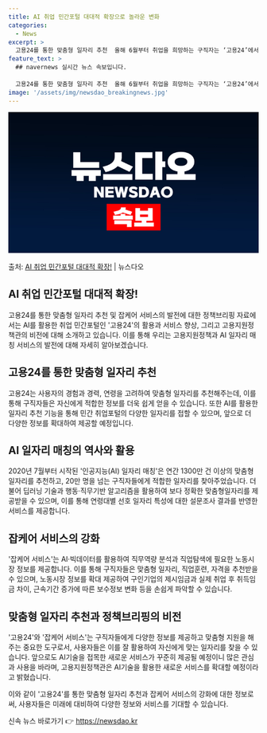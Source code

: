 ```yaml
---
title: AI 취업 민간포털 대대적 확장으로 놀라운 변화
categories:
  - News
excerpt: >
  고용24를 통한 맞춤형 일자리 추천  올해 6월부터 취업을 희망하는 구직자는 ‘고용24’에서 자신의 경험과 …
feature_text: >
  ## navernews 실시간 뉴스 속보입니다.

  고용24를 통한 맞춤형 일자리 추천  올해 6월부터 취업을 희망하는 구직자는 ‘고용24’에서 자신의 경험과 …
image: '/assets/img/newsdao_breakingnews.jpg'
---
```


![뉴스다오 속보](/assets/img/newsdao_breakingnews.jpg)

<p>출처: <a href="https://newsdao.kr/4090" rel="dofollow">AI 취업 민간포털 대대적 확장!</a> | 뉴스다오</p>

<h2 data-ke-size="size26">AI 취업 민간포털 대대적 확장!</h2>
고용24를 통한 맞춤형 일자리 추천 및 잡케어 서비스의 발전에 대한 정책브리핑 자료에서는 AI를 활용한 취업 민간포털인 '고용24'의 활용과 서비스 향상, 그리고 고용지원정책관의 비전에 대해 소개하고 있습니다. 이를 통해 우리는 고용지원정책과 AI 일자리 매칭 서비스의 발전에 대해 자세히 알아보겠습니다.

<p data-ke-size="size16"></p>

<h2 data-ke-size="size24">고용24를 통한 맞춤형 일자리 추천</h2>
고용24는 사용자의 경험과 경력, 연령을 고려하여 맞춤형 일자리를 추천해주는데, 이를 통해 구직자들은 자신에게 적합한 정보를 더욱 쉽게 얻을 수 있습니다. 또한 AI를 활용한 일자리 추천 기능을 통해 민간 취업포털의 다양한 일자리를 접할 수 있으며, 앞으로 더 다양한 정보를 확대하여 제공할 예정입니다.

<p data-ke-size="size16"></p>

<h2 data-ke-size="size24">AI 일자리 매칭의 역사와 활용</h2>
2020년 7월부터 시작된 '인공지능(AI) 일자리 매칭'은 연간 1300만 건 이상의 맞춤형 일자리를 추천하고, 20만 명을 넘는 구직자들에게 적합한 일자리를 찾아주었습니다. 더불어 딥러닝 기술과 행동·직무기반 알고리즘을 활용하여 보다 정확한 맞춤형일자리를 제공받을 수 있으며, 이를 통해 연령대별 선호 일자리 특성에 대한 설문조사 결과를 반영한 서비스를 제공합니다.

<p data-ke-size="size16"></p>

<h2 data-ke-size="size24">잡케어 서비스의 강화</h2>
'잡케어 서비스'는 AI·빅데이터를 활용하여 직무역량 분석과 직업탐색에 필요한 노동시장 정보를 제공합니다. 이를 통해 구직자들은 맞춤형 일자리, 직업훈련, 자격을 추천받을 수 있으며, 노동시장 정보를 확대 제공하여 구인기업의 제시임금과 실제 취업 후 취득임금 차이, 근속기간 증가에 따른 보수정보 변화 등을 손쉽게 파악할 수 있습니다.

<p data-ke-size="size16"></p>

<h2 data-ke-size="size24">맞춤형 일자리 추천과 정책브리핑의 비전</h2>
'고용24'와 '잡케어 서비스'는 구직자들에게 다양한 정보를 제공하고 맞춤형 지원을 해주는 중요한 도구로서, 사용자들은 이를 잘 활용하여 자신에게 맞는 일자리를 찾을 수 있습니다. 앞으로도 AI기술을 접목한 새로운 서비스가 꾸준히 제공될 예정이니 많은 관심과 사용을 바라며, 고용지원정책관은 AI기술을 활용한 새로운 서비스를 확대할 예정이라고 밝혔습니다.

이와 같이 '고용24'를 통한 맞춤형 일자리 추천과 잡케어 서비스의 강화에 대한 정보로써, 사용자들은 미래에 대비하여 다양한 정보와 서비스를 기대할 수 있습니다. 
 

신속 뉴스 바로가기 👉 <a href="https://newsdao.kr" rel="dofollow">https://newsdao.kr</a>


